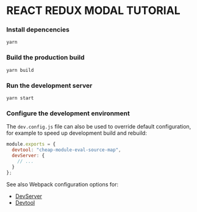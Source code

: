 # REACT REDUX MODAL TUTORIAL

### Install depencencies

`yarn`

### Build the production build

`yarn build`

### Run the development server

`yarn start`

### Configure the development environment

The `dev.config.js` file can also be used to override default configuration, for example to speed up development build and rebuild:

```javascript
module.exports = {
  devtool: "cheap-module-eval-source-map",
  devServer: {
    // ...
  }
};
```

See also Webpack configuration options for:

- [DevServer](https://webpack.js.org/configuration/dev-server/)
- [Devtool](https://webpack.js.org/configuration/devtool/)
